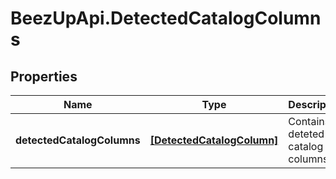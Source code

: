 # BeezUpApi.DetectedCatalogColumns

## Properties
Name | Type | Description | Notes
------------ | ------------- | ------------- | -------------
**detectedCatalogColumns** | [**[DetectedCatalogColumn]**](DetectedCatalogColumn.md) | Contains all deteted catalog columns | [optional] 


